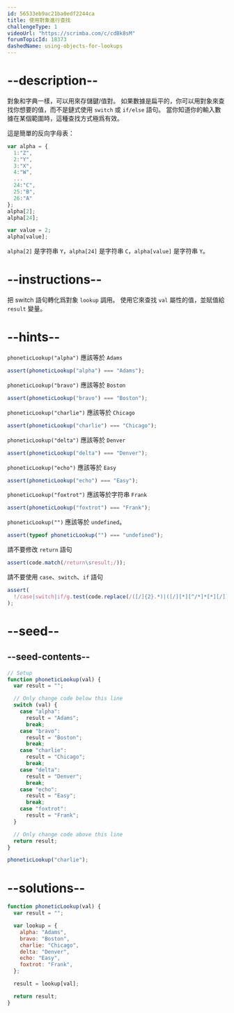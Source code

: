 ```yaml
---
id: 56533eb9ac21ba0edf2244ca
title: 使用對象進行查找
challengeType: 1
videoUrl: "https://scrimba.com/c/cdBk8sM"
forumTopicId: 18373
dashedName: using-objects-for-lookups
---
```


# --description--

對象和字典一樣，可以用來存儲鍵/值對。 如果數據是扁平的，你可以用對象來查找你想要的值，而不是鏈式使用 `switch` 或 `if/else` 語句。 當你知道你的輸入數據在某個範圍時，這種查找方式極爲有效。

這是簡單的反向字母表：

```js
var alpha = {
  1:"Z",
  2:"Y",
  3:"X",
  4:"W",
  ...
  24:"C",
  25:"B",
  26:"A"
};
alpha[2];
alpha[24];

var value = 2;
alpha[value];
```

`alpha[2]` 是字符串 `Y`，`alpha[24]` 是字符串 `C`，`alpha[value]` 是字符串 `Y`。

# --instructions--

把 switch 語句轉化爲對象 `lookup` 調用。 使用它來查找 `val` 屬性的值，並賦值給 `result` 變量。

# --hints--

`phoneticLookup("alpha")` 應該等於 `Adams`

```js
assert(phoneticLookup("alpha") === "Adams");
```

`phoneticLookup("bravo")` 應該等於 `Boston`

```js
assert(phoneticLookup("bravo") === "Boston");
```

`phoneticLookup("charlie")` 應該等於 `Chicago`

```js
assert(phoneticLookup("charlie") === "Chicago");
```

`phoneticLookup("delta")` 應該等於 `Denver`

```js
assert(phoneticLookup("delta") === "Denver");
```

`phoneticLookup("echo")` 應該等於 `Easy`

```js
assert(phoneticLookup("echo") === "Easy");
```

`phoneticLookup("foxtrot")` 應該等於字符串 `Frank`

```js
assert(phoneticLookup("foxtrot") === "Frank");
```

`phoneticLookup("")` 應該等於 `undefined`。

```js
assert(typeof phoneticLookup("") === "undefined");
```

請不要修改 `return` 語句

```js
assert(code.match(/return\sresult;/));
```

請不要使用 `case`、`switch`、`if` 語句

```js
assert(
  !/case|switch|if/g.test(code.replace(/([/]{2}.*)|([/][*][^/*]*[*][/])/g, ""))
);
```

# --seed--

## --seed-contents--

```js
// Setup
function phoneticLookup(val) {
  var result = "";

  // Only change code below this line
  switch (val) {
    case "alpha":
      result = "Adams";
      break;
    case "bravo":
      result = "Boston";
      break;
    case "charlie":
      result = "Chicago";
      break;
    case "delta":
      result = "Denver";
      break;
    case "echo":
      result = "Easy";
      break;
    case "foxtrot":
      result = "Frank";
  }

  // Only change code above this line
  return result;
}

phoneticLookup("charlie");
```

# --solutions--

```js
function phoneticLookup(val) {
  var result = "";

  var lookup = {
    alpha: "Adams",
    bravo: "Boston",
    charlie: "Chicago",
    delta: "Denver",
    echo: "Easy",
    foxtrot: "Frank",
  };

  result = lookup[val];

  return result;
}
```
